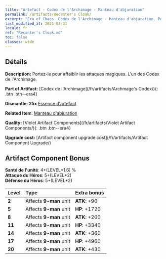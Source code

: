 ```yaml
---
title: "Artefact - Codex de l'Archimage - Manteau d'abjuration"
permalink: /artifacts/Recanter's Cloak/
excerpt: "Era of Chaos  Codex de l'Archimage - Manteau d'abjuration. Portez-le pour affaiblir les attaques magiques. L'un des Codex de l'Archimage."
last_modified_at: 2021-03-31
locale: fr
ref: "Recanter's Cloak.md"
toc: false
classes: wide
---
```




## Détails

 **Description:** Portez-le pour affaiblir les attaques magiques. L'un des Codex de l'Archimage.

 **Part of Artifact:** [Codex de l'Archimage](/fr/artifacts/Archmage's Codex/){: .btn .btn--era4}

 **Dismantle: 25x** [Essence d'artefact](/fr/Items/con_905/)

 **Related Item**: [Manteau d'abjuration](/fr/Items/art_137/)

 **Quality:** [Violet Artifact Components](/fr/artifacts/Violet Artifact Components/){: .btn .btn--era4}

 **Upgrade cost:** [Artifact component upgrade cost](/fr/artifacts/Artifact Component Upgrade/)

## Artifact Component Bonus

  **Santé de l'unité**: 4+(LEVEL\*1.6) %<br/>**Attaque du Héros**: 5+(LEVEL\*2)<br/>**Défense du Héros**: 5+(LEVEL\*2)

  |  Level  | Type |    Extra bonus  | 
  |:--------|:-----|:----------------| 
  | **2** | Affects **9-man** unit | **ATK**: +90 | 
  | **5** | Affects **9-man** unit | **HP**: +1720 | 
  | **8** | Affects **9-man** unit | **ATK**: +200 | 
  | **11** | Affects **9-man** unit | **HP**: +3340 | 
  | **14** | Affects **9-man** unit | **ATK**: +360 | 
  | **17** | Affects **9-man** unit | **HP**: +4960 | 
  | **20** | Affects **9-man** unit | **ATK**: +430 | 
